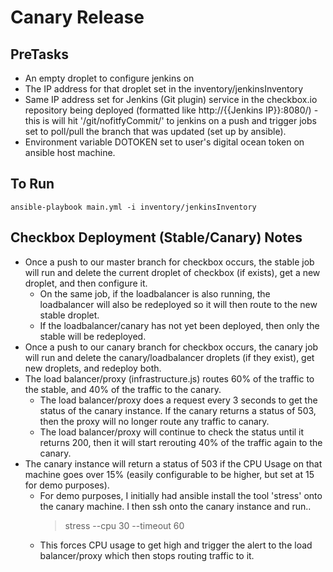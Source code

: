# Canary Release

## PreTasks
- An empty droplet to configure jenkins on
- The IP address for that droplet set in the inventory/jenkinsInventory
- Same IP address set for Jenkins (Git plugin) service in the checkbox.io repository being deployed (formatted like http://{{Jenkins IP}}:8080/) - this is will hit '/git/nofitfyCommit/' to jenkins on a push and trigger jobs set to poll/pull the branch that was updated (set up by ansible).
- Environment variable DOTOKEN set to user's digital ocean token on ansible host machine.

## To Run
	ansible-playbook main.yml -i inventory/jenkinsInventory
	
## Checkbox Deployment (Stable/Canary) Notes
- Once a push to our master branch for checkbox occurs, the stable job will run and delete the current droplet of checkbox (if exists), get a new droplet, and then configure it.
	- On the same job, if the loadbalancer is also running, the loadbalancer will also be redeployed so it will then route to the new stable droplet.
	- If the loadbalancer/canary has not yet been deployed, then only the stable will be redeployed.
- Once a push to our canary branch for checkbox occurs, the canary job will run and delete the canary/loadbalancer droplets (if they exist), get new droplets, and redeploy both.
- The load balancer/proxy (infrastructure.js) routes 60% of the traffic to the stable, and 40% of the traffic to the canary.
	- The load balancer/proxy does a request every 3 seconds to get the status of the canary instance. If the canary returns a status of 503, then the proxy will no longer route any traffic to canary.
	- The load balancer/proxy will continue to check the status until it returns 200, then it will start rerouting 40% of the traffic again to the canary.
- The canary instance will return a status of 503 if the CPU Usage on that machine goes over 15% (easily configurable to be higher, but set at 15 for demo purposes).
	- For demo purposes, I initially had ansible install the tool 'stress' onto the canary machine. I then ssh onto the canary instance and run..
		> stress --cpu 30 --timeout 60
	- This forces CPU usage to get high and trigger the alert to the load balancer/proxy which then stops routing traffic to it.
		
